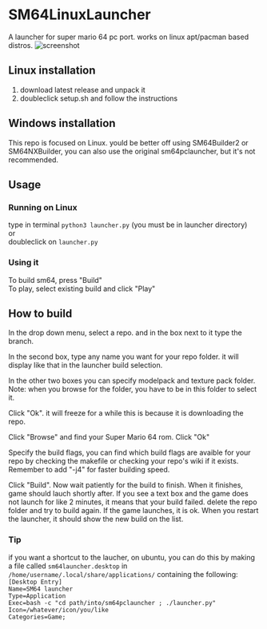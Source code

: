 # SM64LinuxLauncher
A launcher for super mario 64 pc port. works on linux apt/pacman based distros.
![screenshot](https://cdn.discordapp.com/attachments/886701656488697878/919333674229583923/Zrzut_ekranu_z_2021-12-11_22-02-23.png)

## Linux installation
1. download latest release and unpack it  
2. doubleclick setup.sh and follow the instructions

## Windows installation
This repo is focused on Linux. yould be better off using SM64Builder2 or SM64NXBuilder, you can also use the original sm64pclauncher, but it's not recommended.

## Usage
### Running on Linux

type in terminal `python3 launcher.py` (you must be in launcher directory)  
or  
doubleclick  on `launcher.py`

### Using it

To build sm64, press "Build"  
To play, select existing build and click "Play"  

## How to build

In the drop down menu, select a repo. and in the box next to it type the branch.  

In the second box, type any name you want for your repo folder. it will display like that in the launcher build selection.  

In the other two boxes you can specify modelpack and texture pack folder. Note: when you browse for the folder, you have to be in this folder to select it.  

Click "Ok". it will freeze for a while this is because it is downloading the repo. 

Click "Browse" and find your Super Mario 64 rom. Click "Ok"  

Specify the build flags, you can find which build flags are avaible for your repo by checking the makefile or checking your repo's wiki if it exists. Remember to add "-j4" for faster building speed.  

Click "Build". Now wait patiently for the build to finish. When it finishes, game should lauch shortly after. If you see a text box and the game does not launch for like 2 minutes, it means that your build failed. delete the repo folder and try to build again. If the game launches, it is ok. When you restart the launcher, it should show the new build on the list.

### Tip
if you want a shortcut to the laucher, on ubuntu, you can do this by making a file called `sm64launcher.desktop` in `/home/username/.local/share/applications/` containing the following:  
`[Desktop Entry]`  
`Name=SM64 launcher`  
`Type=Application`  
`Exec=bash -c "cd path/into/sm64pclauncher ; ./launcher.py"`  
`Icon=/whatever/icon/you/like`  
`Categories=Game;`  
